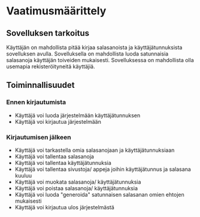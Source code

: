 # Vaatimusmäärittely

## Sovelluksen tarkoitus
Käyttäjän on mahdollista pitää kirjaa salasanoista ja käyttäjätunnuksista sovelluksen avulla.
Sovelluksella on mahdollista luoda satunnaisia salasanoja käyttäjän toiveiden mukaisesti.
Sovelluksessa on mahdollista olla usemapia rekisteröityneitä käyttäjiä.

## Toiminnallisuudet

### Ennen kirjautumista
* Käyttäjä voi luoda järjestelmään käyttäjätunnuksen
* Käyttäjä voi kirjautua järjestelmään

### Kirjautumisen jälkeen
* Käyttäjä voi tarkastella omia salasanojaan ja käyttäjätunnuksiaan
* Käyttäjä voi tallentaa salasanoja
* Käyttäjä voi tallentaa käyttäjätunnuksia
* Käyttäjä voi tallentaa sivustoja/ appeja joihin käyttäjätunnus ja salasana kuuluu
* Käyttäjä voi muokata salasanoja/ käyttäjätunnuksia
* Käyttäjä voi poistaa salasanoja/ käyttäjätunnuksia
* Käyttäjä voi luoda "generoida" satunnaisen salasanan omien ehtojen mukaisesti
* Käyttäjä voi kirjautua ulos järjestelmästä
